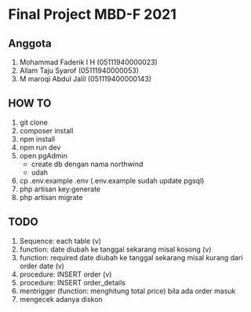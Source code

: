 # Final Project MBD-F 2021

## Anggota

1. Mohammad Faderik I H (05111940000023)
2. Allam Taju Syarof (05111940000053)
3. M maroqi Abdul Jalil (051119400000143)

## HOW TO

1. git clone
2. composer install
3. npm install
4. npm run dev
5. open pgAdmin
    - create db dengan nama northwind
    - udah
6. cp .env.example .env (.env.example sudah update pgsql)
7. php artisan key:generate
8. php artisan migrate

## TODO
1. Sequence: each table (v)
2. function: date diubah ke tanggal sekarang misal kosong (v)
3. function: required date diubah ke tanggal sekarang misal kurang dari order date (v)
4. procedure: INSERT order (v)
5. procedure: INSERT order_details
6. mentrigger (function: menghitung total price) bila ada order masuk
7. mengecek adanya diskon